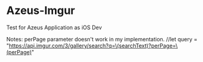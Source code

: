# Azeus-Imgur
Test for Azeus Application as iOS Dev

Notes: 
perPage parameter doesn't work in my implementation. 
//let query = "https://api.imgur.com/3/gallery/search?q=\(searchText)?perPage=\(perPage)"
